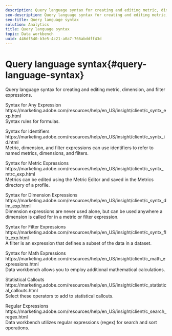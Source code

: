 ```yaml
---
description: Query language syntax for creating and editing metric, dimension, and filter expressions.
seo-description: Query language syntax for creating and editing metric, dimension, and filter expressions.
seo-title: Query language syntax
solution: Analytics
title: Query language syntax
topic: Data workbench
uuid: 446df540-b3e5-4c21-a0a7-766abddff43d
---
```


# Query language syntax{#query-language-syntax}

Query language syntax for creating and editing metric, dimension, and filter expressions.

<p>Syntax for Any Expression
<br>https://marketing.adobe.com/resources/help/en_US/insight/client/c_syntx_exp.html
<br>Syntax rules for formulas.</p>

<p>Syntax for Identifiers
<br>https://marketing.adobe.com/resources/help/en_US/insight/client/c_syntx_id.html
<br>Metric, dimension, and filter expressions can use identifiers to refer to named metrics, dimensions, and filters.</p>


<p>Syntax for Metric Expressions
<br>https://marketing.adobe.com/resources/help/en_US/insight/client/c_syntx_mtrc_exp.html
<br>Metrics can be edited using the Metric Editor and saved in the Metrics directory of a profile.</p>


<p>Syntax for Dimension Expressions
<br>https://marketing.adobe.com/resources/help/en_US/insight/client/c_syntx_dim_exp.html
<br>Dimension expressions are never used alone, but can be used anywhere a dimension is called for in a metric or filter expression.</p>


<p>Syntax for Filter Expressions
<br>https://marketing.adobe.com/resources/help/en_US/insight/client/c_syntx_fltr_exp.html
<br>A filter is an expression that defines a subset of the data in a dataset.</p>


<p>Syntax for Math Expressions
<br>https://marketing.adobe.com/resources/help/en_US/insight/client/c_math_expressions.html
<br>Data workbench allows you to employ additional mathematical calculations.</p>


<p><p>Statistical Callouts
<br>https://marketing.adobe.com/resources/help/en_US/insight/client/c_statistical_callouts.html
<br>Select these operators to add to statistical callouts.</p>


<p>Regular Expressions
<br>https://marketing.adobe.com/resources/help/en_US/insight/client/c_search_regex.html
<br>Data workbench utilizes regular expressions (regex) for search and sort operations.</p>
